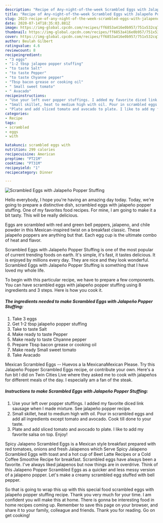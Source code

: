```yaml
---
description: "Recipe of Any-night-of-the-week Scrambled Eggs with Jalapeño Popper Stuffing"
title: "Recipe of Any-night-of-the-week Scrambled Eggs with Jalapeño Popper Stuffing"
slug: 2023-recipe-of-any-night-of-the-week-scrambled-eggs-with-jalapeno-popper-stuffing
date: 2020-07-14T18:35:03.881Z
image: https://img-global.cpcdn.com/recipes/ff6853a416e0b957/751x532cq70/scrambled-eggs-with-jalapeno-popper-stuffing-recipe-main-photo.jpg
thumbnail: https://img-global.cpcdn.com/recipes/ff6853a416e0b957/751x532cq70/scrambled-eggs-with-jalapeno-popper-stuffing-recipe-main-photo.jpg
cover: https://img-global.cpcdn.com/recipes/ff6853a416e0b957/751x532cq70/scrambled-eggs-with-jalapeno-popper-stuffing-recipe-main-photo.jpg
author: Beulah Gilbert
ratingvalue: 4.6
reviewcount: 8
recipeingredient:
- "3 eggs"
- "1-2 tbsp jalapeo popper stuffing"
- "to taste Salt"
- "to taste Pepper"
- "to taste Chyanne pepper"
- "Tbsp bacon grease or cooking oil"
- " Small sweet tomato"
- " Avacado"
recipeinstructions:
- "Use your left over popper stuffings. I added my favorite diced link sausage when I made mixture. See jalapeño popper recipe."
- "Small skillet, heat to medium high with oil. Pour in scrambled eggs and add all ingredients except tomato and avocado. Cook till done to your taste."
- "Plate and add sliced tomato and avocado to plate. I like to add my favorite salsa on top. Enjoy!"
categories:
- Recipe
tags:
- scrambled
- eggs
- with

katakunci: scrambled eggs with 
nutrition: 299 calories
recipecuisine: American
preptime: "PT21M"
cooktime: "PT31M"
recipeyield: "1"
recipecategory: Dinner

---
```



![Scrambled Eggs with Jalapeño Popper Stuffing](https://img-global.cpcdn.com/recipes/ff6853a416e0b957/751x532cq70/scrambled-eggs-with-jalapeno-popper-stuffing-recipe-main-photo.jpg)

Hello everybody, I hope you're having an amazing day today. Today, we're going to prepare a distinctive dish, scrambled eggs with jalapeño popper stuffing. One of my favorites food recipes. For mine, I am going to make it a bit tasty. This will be really delicious.

Eggs are scrambled with red and green bell peppers, jalapeno, and chile powder in this Mexican-inspired twist on a breakfast classic. These jalapeño poppers are anything but that. Each egg cup is the ultimate combo of heat and flavor.

Scrambled Eggs with Jalapeño Popper Stuffing is one of the most popular of current trending foods on earth. It's simple, it's fast, it tastes delicious. It is enjoyed by millions every day. They are nice and they look wonderful. Scrambled Eggs with Jalapeño Popper Stuffing is something that I have loved my whole life.


To begin with this particular recipe, we have to prepare a few components. You can have scrambled eggs with jalapeño popper stuffing using 8 ingredients and 3 steps. Here is how you cook it.

<!--inarticleads1-->

##### The ingredients needed to make Scrambled Eggs with Jalapeño Popper Stuffing:

1. Take 3 eggs
1. Get 1-2 tbsp jalapeño popper stuffing
1. Take to taste Salt
1. Make ready to taste Pepper
1. Make ready to taste Chyanne pepper
1. Prepare Tbsp bacon grease or cooking oil
1. Make ready  Small sweet tomato
1. Take  Avacado


Mexican Scrambled Eggs -- Huevos a la MexicanaMexican Please. Try this Jalapeño Popper Scrambled Eggs recipe, or contribute your own. Here&#39;s a fun bit I did on Twin Cities Live where they asked me to cook with jalapeños for different meals of the day. I especially am a fan of the steak. 

<!--inarticleads2-->

##### Instructions to make Scrambled Eggs with Jalapeño Popper Stuffing:

1. Use your left over popper stuffings. I added my favorite diced link sausage when I made mixture. See jalapeño popper recipe.
1. Small skillet, heat to medium high with oil. Pour in scrambled eggs and add all ingredients except tomato and avocado. Cook till done to your taste.
1. Plate and add sliced tomato and avocado to plate. I like to add my favorite salsa on top. Enjoy!


Spicy Jalapeno Scrambled Eggs is a Mexican style breakfast prepared with red tomatoes, onions and fresh Jalapenos which Serve Spicy Jalapeno Scrambled Eggs with toast and a hot cup of Beet Latte Recipes or a Cold Coffee Smoothie Recipe for breakfast. Scrambled eggs have always been a favorite. I&#39;ve always liked jalapenos but now things are in overdrive. Think of this Jalapeno Popper Scrambled Eggs as a quicker and less messy version of a jalapeno popper. Let&#39;s make a creamy scrambled egg stuffed with bell pepper. 

So that is going to wrap this up with this special food scrambled eggs with jalapeño popper stuffing recipe. Thank you very much for your time. I am confident you will make this at home. There is gonna be interesting food in home recipes coming up. Remember to save this page on your browser, and share it to your family, colleague and friends. Thank you for reading. Go on get cooking!

